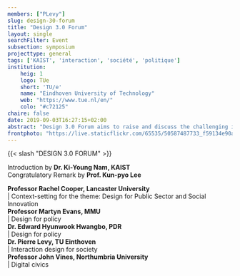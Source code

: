 ```yaml
---
members: ["PLevy"]
slug: design-30-forum
title: "Design 3.0 Forum"
layout: single
searchFilter: Event
subsection: symposium
projecttype: general
tags: ['KAIST', 'interaction', 'société', 'politique']
institution:
    heig: 1
    logo: TUe
    short: 'TU/e'
    name: "Eindhoven University of Technology"
    web: "https://www.tue.nl/en/"
    colo: "#c72125"
chaire: false
date: 2019-09-03T16:27:15+02:00
abstract: "Design 3.0 Forum aims to raise and discuss the challenging issues in design research, education and practice in this newly emerging paradigm we now face with new forms of end-user products such as intelligent products and services, DIY/fabrication tools, and IoTs. These new forms of products and services change the ways people interact with them and shape their everyday lives."
frontphoto: "https://live.staticflickr.com/65535/50587487733_f59134e90a.jpg"
---
```


{{< slash "DESIGN 3.0 FORUM" >}}

Introduction by **Dr. Ki-Young Nam, KAIST**  
Congratulatory Remark by **Prof. Kun-pyo Lee**

**Professor Rachel Cooper, Lancaster University**  
| Context-setting for the theme: Design for Public Sector and Social Innovation  
**Professor Martyn Evans, MMU**  
| Design for policy  
**Dr. Edward Hyunwook Hwangbo, PDR**  
| Design for policy  
**Dr. Pierre Levy, TU Einthoven**  
| Interaction design for society  
**Professor John Vines, Northumbria University**  
| Digital civics